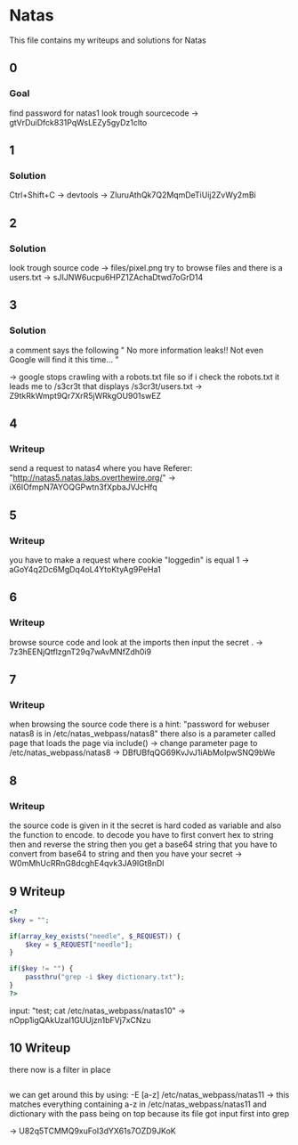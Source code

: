 # Natas
This file contains my writeups and solutions for Natas

## 0
### Goal
find password for natas1
look trough sourcecode
-> gtVrDuiDfck831PqWsLEZy5gyDz1clto 

## 1
### Solution
Ctrl+Shift+C -> devtools
-> ZluruAthQk7Q2MqmDeTiUij2ZvWy2mBi 

## 2
### Solution
look trough source code
-> files/pixel.png 
try to browse files and there is a users.txt
-> sJIJNW6ucpu6HPZ1ZAchaDtwd7oGrD14


## 3
### Solution
a comment says the following " No more information leaks!! Not even Google will find it this time... "

-> google stops crawling with a robots.txt file
so if i check the robots.txt it leads me to /s3cr3t
that displays /s3cr3t/users.txt
-> Z9tkRkWmpt9Qr7XrR5jWRkgOU901swEZ

## 4
### Writeup
send a request to natas4
where you have Referer: "http://natas5.natas.labs.overthewire.org/"
-> iX6IOfmpN7AYOQGPwtn3fXpbaJVJcHfq

## 5
### Writeup
you have to make a request where cookie "loggedin" is equal 1
-> aGoY4q2Dc6MgDq4oL4YtoKtyAg9PeHa1

## 6
### Writeup
browse source code and look at the imports
then input the secret .
-> 7z3hEENjQtflzgnT29q7wAvMNfZdh0i9

## 7
### Writeup
when browsing the source code there is a hint: "password for webuser natas8 is in /etc/natas_webpass/natas8" there also is a parameter called page that loads the page via include() -> change parameter page to /etc/natas_webpass/natas8
-> DBfUBfqQG69KvJvJ1iAbMoIpwSNQ9bWe 


## 8
### Writeup
the source code is given in it the secret is hard coded as variable and also the function to encode. to decode you have to first convert hex to string then and reverse the string then you get a base64 string that you have to convert from base64 to string and then you have your secret
-> W0mMhUcRRnG8dcghE4qvk3JA9lGt8nDl

## 9 Writeup
```php
<?
$key = "";

if(array_key_exists("needle", $_REQUEST)) {
    $key = $_REQUEST["needle"];
}

if($key != "") {
    passthru("grep -i $key dictionary.txt");
}
?>
```
input: "test; cat /etc/natas_webpass/natas10"
-> nOpp1igQAkUzaI1GUUjzn1bFVj7xCNzu


## 10 Writeup
there now is a filter in place
```php
```
we can get around this by using:
-E [a-z] /etc/natas_webpass/natas11
-> this matches everything containing a-z in /etc/natas_webpass/natas11 and dictionary with the pass being on top because its file got input first into grep

-> U82q5TCMMQ9xuFoI3dYX61s7OZD9JKoK